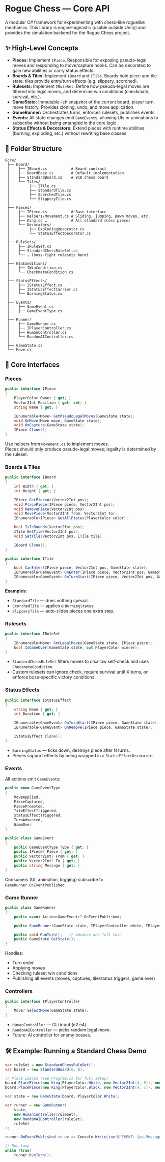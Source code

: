 # Rogue Chess — Core API

A modular C# framework for experimenting with chess-like roguelike mechanics.
This library is engine-agnostic (usable outside Unity) and provides the simulation backend for the Rogue Chess project.

## ✨ High-Level Concepts

- **Pieces:** Implement `IPiece`. Responsible for exposing pseudo-legal moves and responding to move/capture hooks. Can be decorated to gain new abilities or carry status effects.
- **Boards & Tiles:** Implement `IBoard` and `ITile`. Boards hold piece and tile state; tiles provide entry/turn effects (e.g. slippery, scorched).
- **Rulesets:** Implement `IRuleSet`. Define how pseudo-legal moves are filtered into legal moves, and determine win conditions (checkmate, survival, etc.).
- **GameState:** Immutable-ish snapshot of the current board, player turn, move history. Provides cloning, undo, and move application.
- **GameRunner:** Orchestrates turns, enforces rulesets, publishes events.
- **Events:** All state changes emit `GameEvent`s, allowing UIs or animations to subscribe without being entangled in the core logic.
- **Status Effects & Decorators:** Extend pieces with runtime abilities (burning, exploding, etc.) without rewriting base classes.

## 📂 Folder Structure

```
Core/
 ├── Board/
 │    ├── IBoard.cs           # Board contract
 │    ├── BoardBase.cs        # Default implementation
 │    ├── StandardBoard.cs    # 8x8 chess board
 │    └── Tiles/
 │         ├── ITile.cs
 │         ├── StandardTile.cs
 │         ├── ScorchedTile.cs
 │         └── SlipperyTile.cs
 │
 ├── Pieces/
 │    ├── IPiece.cs           # Base interface
 │    ├── Helpers/Movement.cs # Sliding, jumping, pawn moves, etc.
 │    ├── King.cs …           # All standard chess pieces
 │    └── Decorators/
 │         ├── ExplodingDecorator.cs
 │         └── StatusEffectDecorator.cs
 │
 ├── RuleSets/
 │    ├── IRuleSet.cs
 │    ├── StandardChessRuleSet.cs
 │    └── … (boss-fight rulesets here)
 │
 ├── WinConditions/
 │    ├── IWinCondition.cs
 │    └── CheckmateCondition.cs
 │
 ├── StatusEffects/
 │    ├── IStatusEffect.cs
 │    ├── IStatusEffectCarrier.cs
 │    └── BurningStatus.cs
 │
 ├── Events/
 │    ├── GameEvent.cs
 │    ├── GameEventType.cs
 │
 ├── Runner/
 │    ├── GameRunner.cs
 │    ├── IPlayerController.cs
 │    ├── HumanController.cs
 │    └── RandomAIController.cs
 │
 ├── GameState.cs
 └── Move.cs
```

## 🔑 Core Interfaces

### Pieces

```csharp
public interface IPiece
{
	PlayerColor Owner { get; }
	Vector2Int Position { get; set; }
	string Name { get; }

	IEnumerable<Move> GetPseudoLegalMoves(GameState state);
	void OnMove(Move move, GameState state);
	void OnCapture(GameState state);
	IPiece Clone();
}
```

Use helpers from `Movement.cs` to implement moves.  
Pieces should only produce pseudo-legal moves; legality is determined by the ruleset.

### Boards & Tiles

```csharp
public interface IBoard
{
	int Width { get; }
	int Height { get; }

	IPiece GetPieceAt(Vector2Int pos);
	void PlacePiece(IPiece piece, Vector2Int pos);
	void RemovePiece(Vector2Int pos);
	void MovePiece(Vector2Int from, Vector2Int to);
	IEnumerable<IPiece> GetAllPieces(PlayerColor color);

	bool IsInBounds(Vector2Int pos);
	ITile GetTile(Vector2Int pos);
	void SetTile(Vector2Int pos, ITile tile);

	IBoard Clone();
}

public interface ITile
{
	bool CanEnter(IPiece piece, Vector2Int pos, GameState state);
	IEnumerable<GameEvent> OnEnter(IPiece piece, Vector2Int pos, GameState state);
	IEnumerable<GameEvent> OnTurnStart(IPiece piece, Vector2Int pos, GameState state);
}
```

**Examples:**

- `StandardTile` — does nothing special.
- `ScorchedTile` — applies a `BurningStatus`.
- `SlipperyTile` — auto-slides pieces one extra step.

### Rulesets

```csharp
public interface IRuleSet
{
	IEnumerable<Move> GetLegalMoves(GameState state, IPiece piece);
	bool IsGameOver(GameState state, out PlayerColor winner);
}
```

- `StandardChessRuleSet` filters moves to disallow self-check and uses `CheckmateCondition`.
- Custom rulesets can ignore check, require survival until X turns, or enforce boss-specific victory conditions.

### Status Effects

```csharp
public interface IStatusEffect
{
	string Name { get; }
	int Duration { get; }

	IEnumerable<GameEvent> OnTurnStart(IPiece piece, GameState state);
	IEnumerable<GameEvent> OnRemove(IPiece piece, GameState state);

	IStatusEffect Clone();
}
```

- `BurningStatus` — ticks down, destroys piece after N turns.
- Pieces support effects by being wrapped in a `StatusEffectDecorator`.

### Events

All actions emit `GameEvent`s:

```csharp
public enum GameEventType
{
	MoveApplied,
	PieceCaptured,
	PiecePromoted,
	TileEffectTriggered,
	StatusEffectTriggered,
	TurnAdvanced,
	GameOver
}

public class GameEvent
{
	public GameEventType Type { get; }
	public IPiece? Piece { get; }
	public Vector2Int? From { get; }
	public Vector2Int? To { get; }
	public string Message { get; }
}
```

Consumers (UI, animation, logging) subscribe to `GameRunner.OnEventPublished`.

### Game Runner

```csharp
public class GameRunner
{
	public event Action<GameEvent>? OnEventPublished;

	public GameRunner(GameState state, IPlayerController white, IPlayerController black, IRuleSet ruleset);

	public void RunTurn();   // Advance one full turn
	public GameState GetState();
}
```

Handles:

- Turn order
- Applying moves
- Checking ruleset win conditions
- Publishing all events (moves, captures, tile/status triggers, game over)

### Controllers

```csharp
public interface IPlayerController
{
	Move? SelectMove(GameState state);
}
```

- `HumanController` — CLI input (e2 e4).
- `RandomAIController` — picks random legal move.
- Future: AI controller for enemy bosses.

## 🛠️ Example: Running a Standard Chess Demo

```csharp
var ruleSet = new StandardChessRuleSet();
var board = new StandardBoard(8, 8);

// Place pieces (see Program.cs for full setup)
board.PlacePiece(new King(PlayerColor.White, new Vector2Int(4, 0)), new Vector2Int(4, 0));
board.PlacePiece(new King(PlayerColor.Black, new Vector2Int(4, 7)), new Vector2Int(4, 7));

var state = new GameState(board, PlayerColor.White);

var runner = new GameRunner(
	state,
	new HumanController(ruleSet), 
	new RandomAIController(ruleSet),
	ruleSet
);

runner.OnEventPublished += ev => Console.WriteLine($"EVENT: {ev.Message}");

// Run loop
while (true)
	runner.RunTurn();
